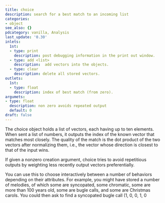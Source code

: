 ```yaml
---
title: choice
description: search for a best match to an incoming list
categories:
- object
see_also: {}
pdcategory: vanilla, Analysis
last_update: '0.30'
inlets:
  1st:
  - type: print
    description: post debugging information in the print out window.
  - type: add <list>
    description:  add vectors into the objects.
  - type: clear
    description: delete all stored vectors.
outlets:
  1st:
  - type: float
    description: index of best match (from zero).
argumets:
- type: float
  description: non zero avoids repeated output 
  default: 0
draft: false
---
```

The choice object holds a list of vectors, each having up to ten elements. When sent a list of numbers, it outputs the index of the known vector that matches most closely. The quality of the match is the dot product of the two vectors after normalizing them, i.e., the vector whose direction is closest to that of the input wins.

If given a nonzero creation argument, choice tries to avoid repetitious outputs by weighting less recently output vectors preferentially.

You can use this to choose interactively between a number of behaviors depending on their attributes. For example, you might have stored a number of melodies, of which some are syncopated, some chromatic, some are more than 100 years old, some are bugle calls, and some are Christmas carols. You could then ask to find a syncopated bugle call (1, 0, 0, 1, 0
